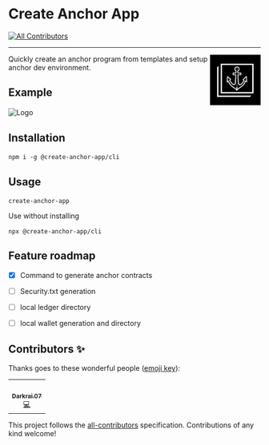 # Create Anchor App
<!-- ALL-CONTRIBUTORS-BADGE:START - Do not remove or modify this section -->
[![All Contributors](https://img.shields.io/badge/all_contributors-1-orange.svg?style=flat-square)](#contributors-)
<!-- ALL-CONTRIBUTORS-BADGE:END -->
<hr>

<img alt="Logo" align="right" src="https://github.com/create-anchor-app/cli/blob/ba45dfd0ce77c328473d4c85bf3dd17486e6abed/logo.svg" width="20%" />
Quickly create an anchor program from templates and setup anchor dev environment. 
<br>

## Example
<img alt="Logo" align="center" src="https://i.imgur.com/MJYG7Ku.png" width="60%" />

## Installation
```
npm i -g @create-anchor-app/cli
```

## Usage
```
create-anchor-app
```
Use without installing
```
npx @create-anchor-app/cli
```

## Feature roadmap
- [x] Command to generate anchor contracts
- [ ] Security.txt generation
- [ ] local ledger directory

- [ ] local wallet generation and directory 


## Contributors ✨

Thanks goes to these wonderful people ([emoji key](https://allcontributors.org/docs/en/emoji-key)):

<!-- ALL-CONTRIBUTORS-LIST:START - Do not remove or modify this section -->
<!-- prettier-ignore-start -->
<!-- markdownlint-disable -->
<table>
  <tr>
    <td align="center"><a href="https://github.com/thedarkrai07"><img src="https://avatars.githubusercontent.com/u/105098416?v=4?s=100" width="100px;" alt=""/><br /><sub><b>Darkrai.07</b></sub></a><br /><a href="https://github.com/create-anchor-app/cli/commits?author=thedarkrai07" title="Code">💻</a></td>
  </tr>
</table>

<!-- markdownlint-restore -->
<!-- prettier-ignore-end -->

<!-- ALL-CONTRIBUTORS-LIST:END -->

This project follows the [all-contributors](https://github.com/all-contributors/all-contributors) specification. Contributions of any kind welcome!